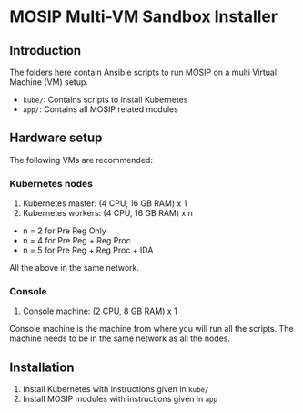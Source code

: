 # MOSIP Multi-VM Sandbox Installer

## Introduction

The folders here contain Ansible scripts to run MOSIP on a multi Virtual Machine (VM) setup.  

* `kube/`:  Contains scripts to install Kubernetes
* `app/`:  Contains all MOSIP related modules


## Hardware setup 

The following VMs are recommended:

### Kubernetes nodes
1. Kubernetes master:  (4 CPU, 16 GB RAM) x 1
1. Kubernetes workers:  (4 CPU, 16 GB RAM) x n

* n = 2 for Pre Reg Only
* n = 4 for Pre Reg + Reg Proc
* n = 5 for Pre Reg + Reg Proc + IDA

All the above in the same network.

### Console
1. Console machine: (2 CPU, 8 GB RAM) x 1 

Console machine is the machine from where you will run all the scripts.  The machine needs to be in the same network as all the nodes.

## Installation
1.  Install Kubernetes with instructions given in `kube/`
1.  Install MOSIP modules with instructions given in `app`





